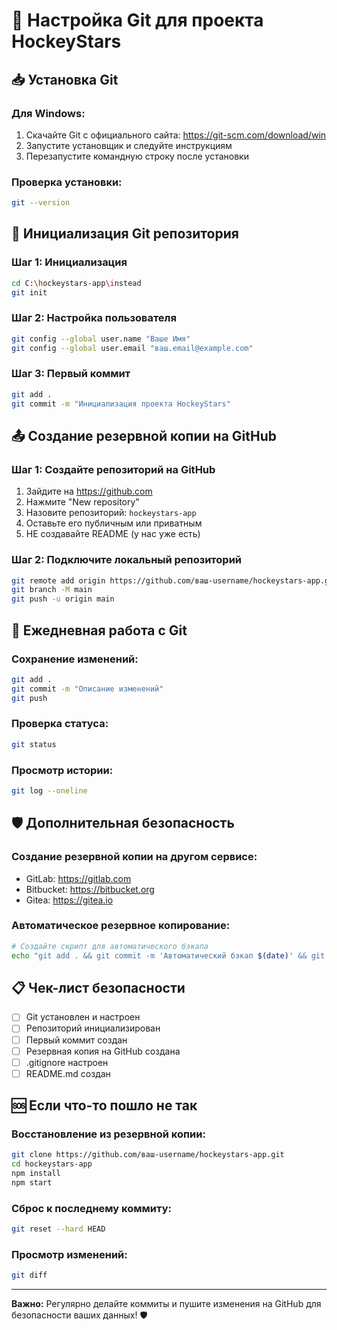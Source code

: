 # 🔧 Настройка Git для проекта HockeyStars

## 📥 Установка Git

### Для Windows:
1. Скачайте Git с официального сайта: https://git-scm.com/download/win
2. Запустите установщик и следуйте инструкциям
3. Перезапустите командную строку после установки

### Проверка установки:
```bash
git --version
```

## 🚀 Инициализация Git репозитория

### Шаг 1: Инициализация
```bash
cd C:\hockeystars-app\instead
git init
```

### Шаг 2: Настройка пользователя
```bash
git config --global user.name "Ваше Имя"
git config --global user.email "ваш.email@example.com"
```

### Шаг 3: Первый коммит
```bash
git add .
git commit -m "Инициализация проекта HockeyStars"
```

## 📤 Создание резервной копии на GitHub

### Шаг 1: Создайте репозиторий на GitHub
1. Зайдите на https://github.com
2. Нажмите "New repository"
3. Назовите репозиторий: `hockeystars-app`
4. Оставьте его публичным или приватным
5. НЕ создавайте README (у нас уже есть)

### Шаг 2: Подключите локальный репозиторий
```bash
git remote add origin https://github.com/ваш-username/hockeystars-app.git
git branch -M main
git push -u origin main
```

## 🔄 Ежедневная работа с Git

### Сохранение изменений:
```bash
git add .
git commit -m "Описание изменений"
git push
```

### Проверка статуса:
```bash
git status
```

### Просмотр истории:
```bash
git log --oneline
```

## 🛡️ Дополнительная безопасность

### Создание резервной копии на другом сервисе:
- GitLab: https://gitlab.com
- Bitbucket: https://bitbucket.org
- Gitea: https://gitea.io

### Автоматическое резервное копирование:
```bash
# Создайте скрипт для автоматического бэкапа
echo "git add . && git commit -m 'Автоматический бэкап $(date)' && git push" > backup.bat
```

## 📋 Чек-лист безопасности

- [ ] Git установлен и настроен
- [ ] Репозиторий инициализирован
- [ ] Первый коммит создан
- [ ] Резервная копия на GitHub создана
- [ ] .gitignore настроен
- [ ] README.md создан

## 🆘 Если что-то пошло не так

### Восстановление из резервной копии:
```bash
git clone https://github.com/ваш-username/hockeystars-app.git
cd hockeystars-app
npm install
npm start
```

### Сброс к последнему коммиту:
```bash
git reset --hard HEAD
```

### Просмотр изменений:
```bash
git diff
```

---

**Важно:** Регулярно делайте коммиты и пушите изменения на GitHub для безопасности ваших данных! 🛡️ 